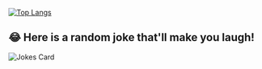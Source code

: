 
<!--
**incalescence/incalescence** is a ✨ _special_ ✨ repository because its `README.md` (this file) appears on your GitHub profile.

Here are some ideas to get you started:

- 🔭 I’m currently working on ...
- 🌱 I’m currently learning ...
- 👯 I’m looking to collaborate on ...
- 🤔 I’m looking for help with ...
- 💬 Ask me about ...
- 📫 How to reach me: ...
- 😄 Pronouns: ...
- ⚡ Fun fact: ...
-->


[![Top Langs](https://github-readme-stats.vercel.app/api/top-langs/?username=incalescence&layout=compact)](https://github.com/incalescence/github-readme-stats)

## 😂 Here is a random joke that'll make you laugh!
![Jokes Card](https://readme-jokes.vercel.app/api)

